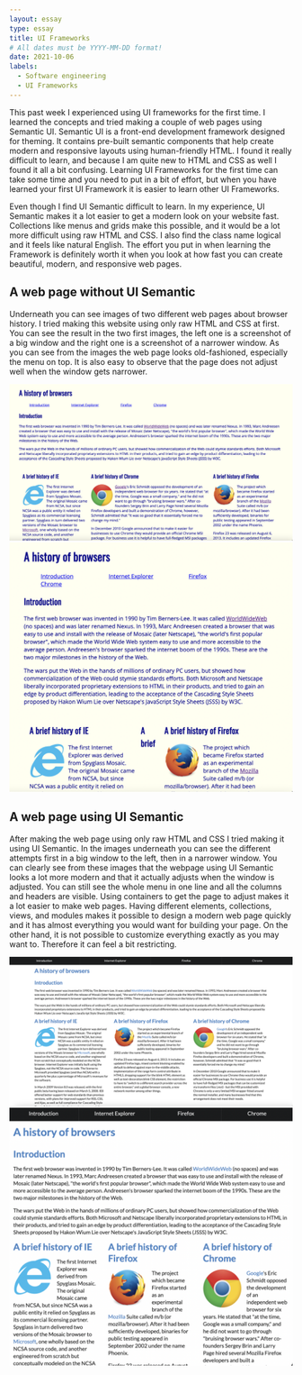 ```yaml
---
layout: essay
type: essay
title: UI Frameworks  
# All dates must be YYYY-MM-DD format!
date: 2021-10-06
labels:
  - Software engineering 
  - UI Frameworks
---
```



This past week I experienced using UI frameworks for the first time. I learned the concepts and tried making a couple of web pages using Semantic UI. Semantic UI is a front-end development framework designed for theming. It contains pre-built semantic components that help create modern and responsive layouts using human-friendly HTML. I found it really difficult to learn, and because I am quite new to HTML and CSS as well I found it all a bit confusing. Learning UI Frameworks for the first time can take some time and you need to put in a bit of effort, but when you have learned your first UI Framework it is easier to learn other UI Frameworks.

Even though I find UI Semantic difficult to learn. In my experience, UI Semantic makes it a lot easier to get a modern look on your website fast. Collections like menus and grids make this possible, and it would be a lot more difficult using raw HTML and CSS. I also find the class name logical and it feels like natural English. The effort you put in when learning the Framework is definitely worth it when you look at how fast you can create beautiful, modern, and responsive web pages.

## A web page without UI Semantic

Underneath you can see images of two different web pages about browser history. I tried making this website using only raw HTML and CSS at first. You can see the result in the two first images, the left one is a screenshot of a big window and the right one is a screenshot of a narrower window. As you can see from the images the web page looks old-fashioned, especially the menu on top. It is also easy to observe that the page does not adjust well when the window gets narrower.

<div class="ui two column grid">
    <div class="column">
    <img class="ui image" src="../images/browser_big.png">
      </div>
    <div class="column">
    <img class="ui image" src="../images/browser_small.png">
      </div>
  </div>
  
## A web page using UI Semantic
 
After making the web page using only raw HTML and CSS I tried making it using UI Semantic. In the images underneath you can see the different attempts first in a big window to the left, then in a narrower window. You can clearly see from these images that the webpage using UI Semantic looks a lot more modern and that it actually adjusts when the window is adjusted. You can still see the whole menu in one line and all the columns and headers are visible. Using containers to get the page to adjust makes it a lot easier to make web pages. Having different elements, collections, views, and modules makes it possible to design a modern web page quickly and it has almost everything you would want for building your page. On the other hand, it is not possible to customize everything exactly as you may want to. Therefore it can feel a bit restricting.

  <div class="ui two column grid">
  <div class="column">
    <img class="ui big image" src="../images/ui_browser_big.png">
    </div>
  <div class="column">
    <img class="ui big image" src="../images/ui_browser_small.png">
    </div>
  </div>


